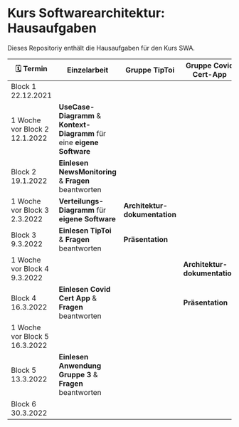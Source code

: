 # Kurs Softwarearchitektur: Hausaufgaben
Dieses Repositoriy enthält die Hausaufgaben für den Kurs SWA.
<!--
- [Hausaufgaben Block 1](/block1.md): *Was ist Software?*
  - Einzelarbeit: **UseCase-Diagramm** & **Kontext-Diagramm** für eine **eigene Software**. :calendar: Termin: (Block 2 - 1 Woche)
  - Einzelarbeit: **Einlesen** **NewsMonitoring** & **Fragen** beantworten. :calendar: Termin: Block2
  - Gruppenarbeiten:
    - Gruppe TipToi: **Architekturdokumentation** :calendar:(Block3 - 1 Woche) und **Präsentation** :calendar:(Block3)
    - Gruppe Covid Cert App: **Architekturdokumentation** :calendar:(Block4 - 1 Woche) und **Präsentation** :calendar:(Block4)
    - Gruppe Minecraft||Tesla: **Architekturdokumentation** :calendar:(Block5 - 1 Woche) und **Präsentation** :calendar:(Block5)
- [Hausaufgaben Block 2](/block2.md): *Was/Warum SWA?;* 
  - Einzelarbeit: **Verteilungs-Diagramm** für **eigene Software**. :calendar: Termin: (Block3 - 1 Woche)
  - Einzelarbeit: **Einlesen** **TipToi** & **Fragen** beantworten. :calendar: Termin: (Block 3)
- [Hausaufgaben Block 3](/block3.md): *Qualität;*
  - Einzelarbeit: **Einlesen** **Covid Cert App** & **Fragen** beantworten. :calendar: Termin: (Block 4)
- Hausaufgaben Block 4: *Architecture Styles;*
  - Einzelarbeit: **Einlesen Minecraft||Tesla** & **Fragen** beantworten. :calendar: Termin: (Block 5)
- Hausaufgaben Block 5: *Fallstudie* 
  - (selbständige Prüfungsvorbereitung)
- Kursblock 6 
  - End of course :partying_face:
-->

| :spiral_calendar: Termin|Einzelarbeit|Gruppe TipToi|Gruppe Covid Cert-App|Gruppe 3|
|-|-|-|-|-|
|Block 1<br>22.12.2021|||||
|1 Woche vor Block 2<br>12.1.2022|**UseCase-Diagramm** & **Kontext-Diagramm** für eine **eigene Software**||||
|Block 2<br>19.1.2022|**Einlesen** **NewsMonitoring** & **Fragen** beantworten||||
|1 Woche vor Block 3<br>2.3.2022|**Verteilungs-Diagramm** für **eigene Software**|**Architektur-dokumentation**|||
|Block 3<br>9.3.2022|**Einlesen** **TipToi** & **Fragen** beantworten|**Präsentation**|||
|1 Woche vor Block 4<br>9.3.2022|||**Architektur-dokumentation**||
|Block 4<br>16.3.2022|**Einlesen** **Covid Cert App** & **Fragen** beantworten||**Präsentation**||
|1 Woche vor Block 5<br>16.3.2022||||**Architektur-dokumentation**|
|Block 5<br>13.3.2022|**Einlesen Anwendung Gruppe 3** & **Fragen** beantworten|||**Präsentation**|
|Block 6<br>30.3.2022|
